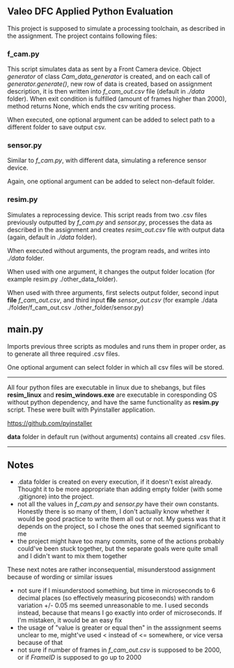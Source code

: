 ## Valeo DFC Applied Python Evaluation

This project is supposed to simulate a processing toolchain, as described in the assignment. The project contains following files:

### f_cam.py
This script simulates data as sent by a Front Camera device. Object *generator* of class *Cam_data_generator* is created, and on each call of *generator.generate()*, new row of data is created, based on assignment description, it is then written into *f_cam_out.csv* file (default in *./data* folder). When exit condition is fulfilled (amount of frames higher than 2000), method returns None, which ends the csv writing process.

When executed, one optional argument can be added to select path to a different folder to save output csv.

### sensor.py
Similar to *f_cam.py*, with different data, simulating a reference sensor device.

Again, one optional argument can be added to select non-default folder.

### resim.py
Simulates a reprocessing device. This script reads from two .csv files previously outputted by *f_cam.py* and *sensor.py*, processes the data as described in the assignment and creates *resim_out.csv* file with output data (again, default in *./data* folder).

When executed without arguments, the program reads, and writes into *./data* folder.

When used with one argument, it changes the output folder location (for example resim.py ./other_data_folder). 

When used with three arguments, first selects output folder, second input **file** *f_cam_out.csv*, and third input **file** *sensor_out.csv* (for example ./data ./folder/f_cam_out.csv ./other_folder/sensor.py)

## main.py
Imports previous three scripts as modules and runs them in proper order, as to generate all three required .csv files.

One optional argument can select folder in which all csv files will be stored.

---
All four python files are executable in linux due to shebangs, but files **resim_linux** and **resim_windows.exe**  are executable in coresponding OS without python dependency, and have the same functionality as **resim.py** script. These were built with Pyinstaller application.

https://github.com/pyinstaller

**data** folder in default run (without arguments) contains all created .csv files.

---
## Notes
- .data folder is created on every execution, if it doesn't exist already. Thought it to be more appropriate than adding empty folder (with some .gitignore) into the project.
- not all the values in *f_cam.py* and *sensor.py* have their own constants. Honestly there is so many of them, I don't actually know whether it would be good practice to write them all out or not. My guess was that it depends on the project, so I chose the ones that seemed significant to me
- the project might have too many commits, some of the actions probably could've been stuck together, but the separate goals were quite small and I didn't want to mix them together


These next notes are rather inconsequential, misunderstood assignment because of wording or similar issues
- not sure if I misunderstood something, but time in microseconds to 6 decimal places (so effectively measuring picoseconds) with random variation +/- 0.05 ms seemed unreasonable to me. I used seconds instead, because that means I go exactly into order of microseconds. If I'm mistaken, it would be an easy fix
- the usage of "value is greater or equal then" in the asssignment seems unclear to me, might've used < instead of <= somewhere, or vice versa because of that
- not sure if number of frames in *f_cam_out.csv* is supposed to be 2000, or if *FrameID* is supposed to go up to 2000